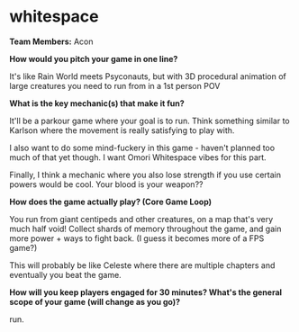 # whitespace

**Team Members:** Acon

**How would you pitch your game in one line?** 

It's like Rain World meets Psyconauts, but with 3D procedural animation of large creatures you need to run from in a 1st person POV

**What is the key mechanic(s) that make it fun?** 

It'll be a parkour game where your goal is to run. Think something similar to Karlson where the movement is really satisfying to play with.

I also want to do some mind-fuckery in this game - haven't planned too much of that yet though. I want Omori Whitespace vibes for this part.

Finally, I think a mechanic where you also lose strength if you use certain powers would be cool. Your blood is your weapon??

**How does the game actually play? (Core Game Loop)** 

You run from giant centipeds and other creatures, on a map that's very much half void! Collect shards of memory throughout the game, and gain more power + ways to fight back. (I guess it becomes more of a FPS game?)

This will probably be like Celeste where there are multiple chapters and eventually you beat the game.

**How will you keep players engaged for 30 minutes? What's the general scope of your game (will change as you go)?** 

run. 

